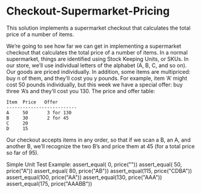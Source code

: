 # Checkout-Supermarket-Pricing

This solution implements a supermarket checkout that calculates the total price of a number of items.

We’re going to see how far we can get in implementing a supermarket checkout that calculates the total price of a number of items. In a normal supermarket, things are identified using Stock Keeping Units, or SKUs. In our store, we’ll use individual letters of the alphabet (A, B, C, and so on). Our goods are priced individually. In addition, some items are multipriced: buy n of them, and they’ll cost you y pounds. For example, item ‘A’ might cost 50 pounds individually, but this week we have a special offer: buy three ‘A’s and they’ll cost you 130. The price and offer table:


    Item  Price   Offer
    --------------------------
    A     50       3 for 130
    B     30       2 for 45
    C     20
    D     15

Our checkout accepts items in any order, so that if we scan a B, an A, and another B, we’ll recognize the two B’s and price them at 45 (for a total price so far of 95).

Simple Unit Test Example:
  assert_equal(  0, price(""))
  assert_equal( 50, price("A"))
  assert_equal( 80, price("AB"))
  assert_equal(115, price("CDBA"))
  assert_equal(100, price("AA"))
  assert_equal(130, price("AAA"))
  assert_equal(175, price("AAABB"))